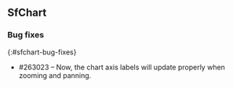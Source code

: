 ## SfChart

### Bug fixes
{:#sfchart-bug-fixes}

* \#263023 – Now, the chart axis labels will update properly when zooming and panning.
